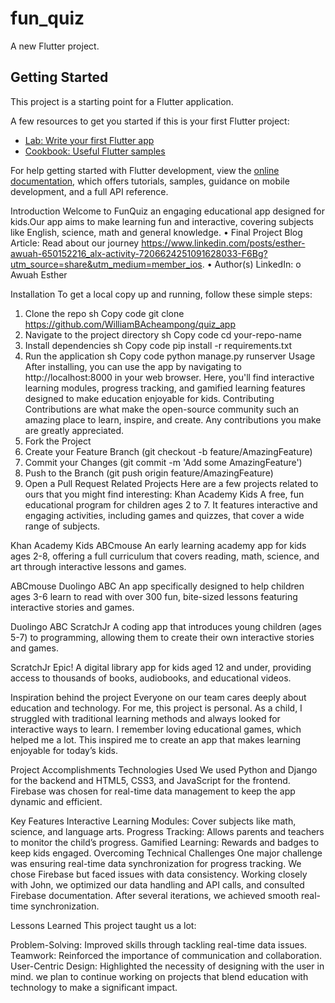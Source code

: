 # fun_quiz

A new Flutter project.

## Getting Started

This project is a starting point for a Flutter application.

A few resources to get you started if this is your first Flutter project:

- [Lab: Write your first Flutter app](https://docs.flutter.dev/get-started/codelab)
- [Cookbook: Useful Flutter samples](https://docs.flutter.dev/cookbook)

For help getting started with Flutter development, view the
[online documentation](https://docs.flutter.dev/), which offers tutorials,
samples, guidance on mobile development, and a full API reference.

Introduction
Welcome to FunQuiz an engaging educational app designed for kids.Our app aims to make learning fun and interactive, covering subjects like English, science, math and general knowledge.
•	Final Project Blog Article: Read about our journey https://www.linkedin.com/posts/esther-awuah-650152216_alx-activity-7206624251091628033-F6Bg?utm_source=share&utm_medium=member_ios.
•	Author(s) LinkedIn:
o	Awuah Esther

Installation
To get a local copy up and running, follow these simple steps:
1.	Clone the repo
sh
Copy code
git clone https://github.com/WilliamBAcheampong/quiz_app
2.	Navigate to the project directory
sh
Copy code
cd your-repo-name
3.	Install dependencies
sh
Copy code
pip install -r requirements.txt
4.	Run the application
sh
Copy code
python manage.py runserver
Usage
After installing, you can use the app by navigating to http://localhost:8000 in your web browser. Here, you'll find interactive learning modules, progress tracking, and gamified learning features designed to make education enjoyable for kids.
Contributing
Contributions are what make the open-source community such an amazing place to learn, inspire, and create. Any contributions you make are greatly appreciated.
1.	Fork the Project
2.	Create your Feature Branch (git checkout -b feature/AmazingFeature)
3.	Commit your Changes (git commit -m 'Add some AmazingFeature')
4.	Push to the Branch (git push origin feature/AmazingFeature)
5.	Open a Pull Request
Related Projects
Here are a few projects related to ours that you might find interesting:
Khan Academy Kids
A free, fun educational program for children ages 2 to 7. It features interactive and engaging activities, including games and quizzes, that cover a wide range of subjects.

Khan Academy Kids
ABCmouse
An early learning academy app for kids ages 2-8, offering a full curriculum that covers reading, math, science, and art through interactive lessons and games.

ABCmouse
Duolingo ABC
An app specifically designed to help children ages 3-6 learn to read with over 300 fun, bite-sized lessons featuring interactive stories and games.

Duolingo ABC
ScratchJr
A coding app that introduces young children (ages 5-7) to programming, allowing them to create their own interactive stories and games.

ScratchJr
Epic!
A digital library app for kids aged 12 and under, providing access to thousands of books, audiobooks, and educational videos.

 
    
Inspiration behind the project
Everyone on our team cares deeply about education and technology. For me, this project is personal. As a child, I struggled with traditional learning methods and always looked for interactive ways to learn. I remember loving educational games, which helped me a lot. This inspired me to create an app that makes learning enjoyable for today’s kids.

Project Accomplishments
Technologies Used
We used Python and Django for the backend and HTML5, CSS3, and JavaScript for the frontend. Firebase was chosen for real-time data management to keep the app dynamic and efficient.

Key Features
Interactive Learning Modules: Cover subjects like math, science, and language arts.
Progress Tracking: Allows parents and teachers to monitor the child’s progress.
Gamified Learning: Rewards and badges to keep kids engaged.
Overcoming Technical Challenges
One major challenge was ensuring real-time data synchronization for progress tracking. We chose Firebase but faced issues with data consistency. Working closely with John, we optimized our data handling and API calls, and consulted Firebase documentation. After several iterations, we achieved smooth real-time synchronization.

Lessons Learned
This project taught us a lot:

Problem-Solving: Improved skills through tackling real-time data issues.
Teamwork: Reinforced the importance of communication and collaboration.
User-Centric Design: Highlighted the necessity of designing with the user in mind.
we plan to continue working on projects that blend education with technology to make a significant impact.

